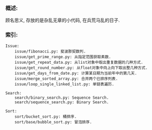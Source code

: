 ### 概述:
顾名思义, 存放的是杂乱无章的小代码, 在兵荒马乱的日子.

### 索引:
    Issue:        
        issue/fibonacci.py: 斐波那契数列.
        issue/get_prime_range.py: 从指定范围获取素数.
        issue/get_repeat_data.py: 从list对象中取出重复数据的几种方式.
        issue/get_round_number.py: 从float对象中向上向下取出整几种方式.
        issue/get_days_from_date.py: 计算某日期为当前年中的第几天.
        issue/merge_sorted_array.py: 合并两个已排序列表.
        issue/loop_single_linked_list.py: 单链表遍历.

    Search:
        search/binary_search.py: Sequence Search.
        search/sequence_search.py: Binary Search.
        
    Sort:
        sort/bucket_sort.py: 桶排序.
        sort/base/bubble_sort.py: 冒泡排序.
